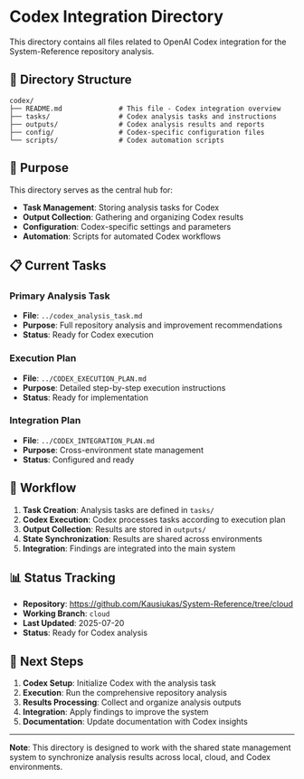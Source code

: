 # Codex Integration Directory

This directory contains all files related to OpenAI Codex integration for the System-Reference repository analysis.

## 📁 Directory Structure

```
codex/
├── README.md              # This file - Codex integration overview
├── tasks/                 # Codex analysis tasks and instructions
├── outputs/               # Codex analysis results and reports
├── config/                # Codex-specific configuration files
└── scripts/               # Codex automation scripts
```

## 🎯 Purpose

This directory serves as the central hub for:
- **Task Management**: Storing analysis tasks for Codex
- **Output Collection**: Gathering and organizing Codex results
- **Configuration**: Codex-specific settings and parameters
- **Automation**: Scripts for automated Codex workflows

## 📋 Current Tasks

### **Primary Analysis Task**
- **File**: `../codex_analysis_task.md`
- **Purpose**: Full repository analysis and improvement recommendations
- **Status**: Ready for Codex execution

### **Execution Plan**
- **File**: `../CODEX_EXECUTION_PLAN.md`
- **Purpose**: Detailed step-by-step execution instructions
- **Status**: Ready for implementation

### **Integration Plan**
- **File**: `../CODEX_INTEGRATION_PLAN.md`
- **Purpose**: Cross-environment state management
- **Status**: Configured and ready

## 🔄 Workflow

1. **Task Creation**: Analysis tasks are defined in `tasks/`
2. **Codex Execution**: Codex processes tasks according to execution plan
3. **Output Collection**: Results are stored in `outputs/`
4. **State Synchronization**: Results are shared across environments
5. **Integration**: Findings are integrated into the main system

## 📊 Status Tracking

- **Repository**: https://github.com/Kausiukas/System-Reference/tree/cloud
- **Working Branch**: `cloud`
- **Last Updated**: 2025-07-20
- **Status**: Ready for Codex analysis

## 🚀 Next Steps

1. **Codex Setup**: Initialize Codex with the analysis task
2. **Execution**: Run the comprehensive repository analysis
3. **Results Processing**: Collect and organize analysis outputs
4. **Integration**: Apply findings to improve the system
5. **Documentation**: Update documentation with Codex insights

---

**Note**: This directory is designed to work with the shared state management system to synchronize analysis results across local, cloud, and Codex environments. 